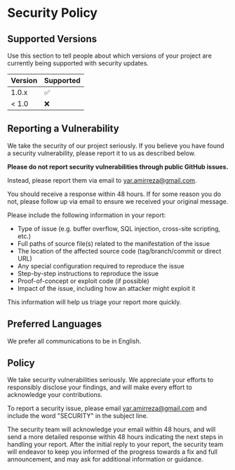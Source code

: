 # Security Policy

## Supported Versions

Use this section to tell people about which versions of your project are
currently being supported with security updates.

| Version | Supported          |
| ------- | ------------------ |
| 1.0.x   | :white_check_mark: |
| < 1.0   | :x:                |

## Reporting a Vulnerability

We take the security of our project seriously. If you believe you have found a security vulnerability, please report it to us as described below.

**Please do not report security vulnerabilities through public GitHub issues.**

Instead, please report them via email to [yar.amirreza@gmail.com](mailto:yar.amirreza@gmail.com).

You should receive a response within 48 hours. If for some reason you do not, please follow up via email to ensure we received your original message.

Please include the following information in your report:

* Type of issue (e.g. buffer overflow, SQL injection, cross-site scripting, etc.)
* Full paths of source file(s) related to the manifestation of the issue
* The location of the affected source code (tag/branch/commit or direct URL)
* Any special configuration required to reproduce the issue
* Step-by-step instructions to reproduce the issue
* Proof-of-concept or exploit code (if possible)
* Impact of the issue, including how an attacker might exploit it

This information will help us triage your report more quickly.

## Preferred Languages

We prefer all communications to be in English.

## Policy

We take security vulnerabilities seriously. We appreciate your efforts to responsibly disclose your findings, and will make every effort to acknowledge your contributions.

To report a security issue, please email [yar.amirreza@gmail.com](mailto:yar.amirreza@gmail.com) and include the word "SECURITY" in the subject line.

The security team will acknowledge your email within 48 hours, and will send a more detailed response within 48 hours indicating the next steps in handling your report. After the initial reply to your report, the security team will endeavor to keep you informed of the progress towards a fix and full announcement, and may ask for additional information or guidance. 